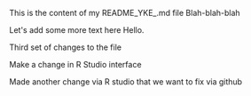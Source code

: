 This is the content of my README_YKE_.md file
Blah-blah-blah

Let's add some more text here
Hello.

Third set of changes to the file

Make a change in R Studio interface

Made another change via R studio that we want to fix via github